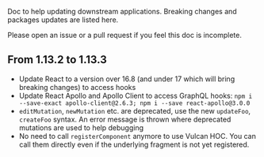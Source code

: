 Doc to help updating downstream applications. Breaking changes and packages updates are listed here.

Please open an issue or a pull request if you feel this doc is incomplete.

## From 1.13.2 to 1.13.3

- Update React to a version over 16.8 (and under 17 which will bring breaking changes) to access hooks
- Update React Apollo and Apollo Client to access GraphQL hooks: `npm i --save-exact apollo-client@2.6.3; npm i --save react-apollo@3.0.0`
- `editMutation`, `newMutation` etc. are deprecated, use the new `updateFoo`, `createFoo` syntax. An error message is thrown where deprecated mutations are used to help debugging
- No need to call `registerComponent` anymore to use Vulcan HOC. You can call them directly even if the underlying fragment is not yet registered.


